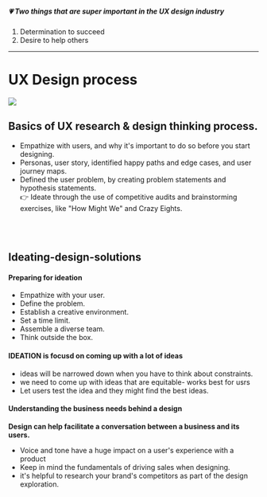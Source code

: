 ##### :heartpulse:  Two things that are super important in the UX design industry
1. Determination to succeed 
2. Desire to help others


___

# UX Design process
![ ](https://github.com/minj2/ux-study/blob/49ad52b553d3ea48b70150a3ecce29bc2ac03f4b/CRS2-04-Ideating-design-solutions/MJLee/images/ux%20design%20process.jpg)

## Basics of UX research & design thinking process. 
- Empathize with users, and why it's important to do so before you start designing. 
- Personas, user story, identified happy paths and edge cases, and user journey maps.
- Defined the user problem, by creating problem statements and hypothesis statements. 
<br/>:point_right: Ideate through the use of competitive audits and brainstorming exercises, like "How Might We" and Crazy Eights. 

<br/><br/>
## Ideating-design-solutions

#### Preparing for ideation
- Empathize with your user. 
- Define the problem. 
- Establish a creative environment.
- Set a time limit.
- Assemble a diverse team. 
- Think outside the box. 


#### IDEATION is focusd on coming up with a lot of ideas

- ideas will be narrowed down when you have to think about constraints.
- we need to come up with ideas that are equitable- works best for usrs
- Let users test the idea and they might find the best ideas.


####  Understanding the business needs behind a design
<b>Design can help facilitate a conversation between a business and its users. </b>
- Voice and tone have a huge impact on a user's experience with a product
- Keep in mind the fundamentals of driving sales when designing.
- it's helpful to research your brand's competitors as part of the design exploration.


